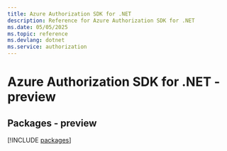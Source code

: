 ```yaml
---
title: Azure Authorization SDK for .NET
description: Reference for Azure Authorization SDK for .NET
ms.date: 05/05/2025
ms.topic: reference
ms.devlang: dotnet
ms.service: authorization
---
```

# Azure Authorization SDK for .NET - preview
## Packages - preview
[!INCLUDE [packages](authorization-index.md)]